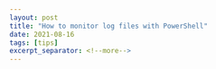 ```yaml
---
layout: post
title: "How to monitor log files with PowerShell"
date: 2021-08-16
tags: [tips]
excerpt_separator: <!--more-->
---
```


<script src="https://gist.github.com/jorgecensi/bb483078d76c15de9523a5cc5a04d4a5.js"></script>